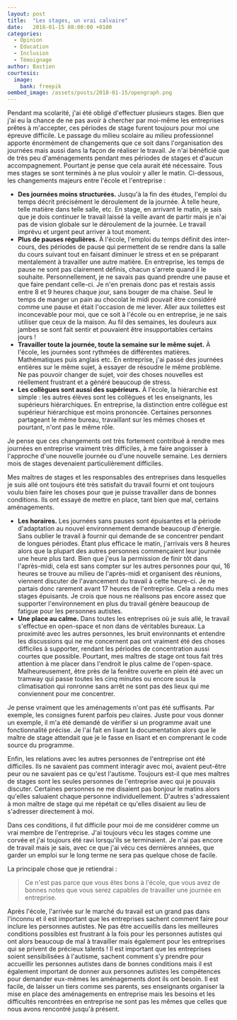 ```yaml
---
layout: post
title:  "Les stages, un vrai calvaire"
date:   2018-01-15 08:00:00 +0100
categories:
  - Opinion
  - Education
  - Inclusion
  - Témoignage
author: Bastien
courtesis:
  image:
    bank: freepik
oembed_image: /assets/posts/2018-01-15/opengraph.png
---
```


<amp-img class="left" width="700" height="350" src="/assets/posts/2018-01-15/opengraph.png" alt="School vs Company"></amp-img>


Pendant ma scolarité, j'ai été obligé d'effectuer plusieurs stages.
Bien que j'ai eu la chance de ne pas avoir à chercher par moi-même les entreprises prêtes à m'accepter, ces périodes de stage furent toujours pour moi une épreuve difficile.
Le passage du milieu scolaire au milieu professionnel apporte énormément de changements 
que ce soit dans l'organisation des journées mais aussi dans la façon de réaliser le travail.
Je n'ai bénéficié que de très peu d'aménagements pendant mes périodes de stages et d'aucun accompagnement. Pourtant je pense que cela aurait été nécessaire. Tous mes stages se sont terminés à ne plus vouloir y aller le matin.
Ci-dessous, les changements majeurs entre l'école et l'entreprise&nbsp;:

  - <strong>Des journées moins structurées.</strong> Jusqu'à la fin des études, l'emploi du temps décrit précisément le déroulement de la journée. À telle heure, telle matière dans telle salle, etc. En stage, en arrivant le matin, je sais que je dois continuer le travail laissé
la veille avant de partir mais je n'ai pas de vision globale sur le déroulement de la journée. Le travail imprévu et urgent peut arriver à tout moment.
  - <strong>Plus de pauses régulières.</strong> À l'école, l'emploi du temps définit des inter-cours, des périodes de pause qui permettent de se rendre dans la salle du cours suivant 
tout en faisant diminuer le stress et en se préparant mentalement à travailler une autre matière.
En entreprise, les temps de pause ne sont pas clairement définis, chacun s'arrete quand il le souhaite. Personnellement, je ne savais pas quand prendre une pause et que faire pendant celle-ci.
Je n'en prenais donc pas et restais assis entre 8 et 9 heures chaque jour, sans bouger de ma chaise. Seul le temps de manger un pain au chocolat le midi pouvait être considéré comme une pause et était l'occasion de me lever.
Aller aux toilettes est inconcevable pour moi, que ce soit à l'école ou en entreprise, je ne sais utiliser que ceux de la maison.
Au fil des semaines, les douleurs aux jambes se sont fait sentir et pouvaient être insupportables certains jours&nbsp;! 
  - <strong>Travailler toute la journée, toute la semaine sur le même sujet.</strong> À l'école, les journées sont rythmées de différentes matières. Mathématiques puis anglais etc.
En entreprise, j'ai passé des journées entières sur le même sujet, à essayer de résoudre le même problème. Ne pas pouvoir changer de sujet, voir des choses nouvelles est réellement frustrant et a généré beaucoup de stress.
  - <strong>Les collègues sont aussi des supérieurs.</strong> À l'école, la hiérarchie est simple&nbsp;: les autres élèves sont les collègues et les enseignants, les supérieurs hiérarchiques.
En entreprise, la distinction entre collègue est supérieur hiérarchique est moins prononcée. Certaines personnes partageant le même bureau, travaillant sur les mêmes choses et pourtant, n'ont pas le même rôle.

Je pense que ces changements ont très fortement contribué à rendre mes journées en entreprise vraiment très difficiles, à me faire angoisser à l'approche d'une nouvelle journée ou d'une nouvelle semaine.
Les derniers mois de stages devenaient particulièrement difficiles.

Mes maîtres de stages et les responsables des entreprises dans lesquelles je suis allé ont toujours été très satisfait du travail fourni et ont toujours voulu bien faire les choses pour 
que je puisse travailler dans de bonnes conditions.
Ils ont essayé de mettre en place, tant bien que mal,  certains aménagements.

  - <strong>Les horaires.</strong> Les journées sans pauses sont épuisantes et la période d'adaptation au nouvel environnement demande beaucoup d'énergie.
Sans oublier le travail à fournir qui demande de se concentrer pendant de longues périodes.
 Étant plus efficace le matin, j'arrivais vers 8 heures alors que la plupart des autres personnes commençaient leur journée une heure plus tard.
Bien que j'eus la permission de finir tôt dans l'après-midi, cela est sans compter sur les autres personnes pour qui, 16 heures se trouve au milieu de l'après-midi et organisent des réunions, viennent discuter de l'avancement du travail à cette heure-ci.
Je ne partais donc rarement avant 17 heures de l'entreprise. Cela a rendu mes stages épuisants.
Je crois que nous ne réalisons pas encore assez que supporter l'environnement en plus du travail génère beaucoup de fatigue pour les personnes autistes.
  - <strong>Une place au calme.</strong> Dans toutes les entreprises où je suis allé, le travail s'effectue en open-space et non dans de véritables bureaux. La proximité avec les autres personnes, les bruit environnants
et entendre les discussions qui ne me concernent pas ont vraiment été des choses difficiles à supporter,
rendant les périodes de concentration aussi courtes que possible.
Pourtant, mes maîtres de stage ont tous fait très attention à me placer dans l'endroit le plus calme de l'open-space. Malheureusement, être près de la fenêtre ouverte en plein été avec 
un tramway qui passe toutes les cinq minutes ou encore
sous la climatisation qui ronronne sans arrêt ne sont pas des lieux qui me conviennent pour me concentrer. 

Je pense vraiment que les aménagements n'ont pas été suffisants.
Par exemple, les consignes furent parfois peu claires. Juste pour vous donner un exemple, il m'a été demandé de vérifier si un programme avait une fonctionnalité précise. Je l'ai fait en lisant la documentation 
alors que le maître de stage attendait que je le fasse en lisant et en comprenant le code source du programme.

Enfin, les relations avec les autres personnes de l'entreprise ont été difficiles.
Ils ne savaient pas comment interagir avec moi, avaient peut-être peur ou ne savaient pas ce qu'est l'autisme.
Toujours est-il que mes maîtres de stages sont les seules personnes de l'entreprise avec qui je pouvais discuter.
Certaines personnes ne me disaient pas bonjour le matins alors qu'elles saluaient chaque personne individuellement.
D'autres s'adressaient à mon maître de stage qui me répétait ce qu'elles disaient au lieu de s'adresser directement à moi.

Dans ces conditions, il fut difficile pour moi de me considérer comme un vrai membre de l'entreprise. J'ai toujours vécu les stages comme une corvée
et j'ai toujours été ravi lorsqu'ils se terminaient.
Je n'ai pas encore de travail mais je sais, avec ce que j'ai vécu ces dernières années, que garder un emploi sur le long terme ne sera pas quelque chose de facile.

La principale chose que je retiendrai&nbsp;:

> Ce n'est pas parce que vous êtes bons à l'école, que vous avez de bonnes notes que vous serez capables de travailler une journée en entreprise.

Après l'école, l'arrivée sur le marché du travail est un grand pas dans l'inconnu et il est important que les entreprises sachent comment faire pour inclure les personnes autistes.
Ne pas être accueillis dans les meilleures conditions possibles est frustrant à la fois pour les personnes autistes qui ont alors beaucoup de mal à travailler mais également pour les entreprises qui se privent de précieux talents&nbsp;!
Il est important que les entreprises soient sensibilisées à l'autisme, sachent comment s'y prendre pour accueillir les personnes autistes dans de bonnes conditions
mais il est également important de donner aux personnes autistes les compétences pour demander eux-mêmes les aménagements dont ils ont besoin.
Il est facile, de laisser un tiers comme ses parents, ses enseignants organiser la mise en place des aménagements en entreprise mais 
les besoins et les difficultés rencontrées en entreprise ne sont pas les mêmes que celles que nous avons rencontré jusqu'à présent.


<!--
---
Comme beaucoup de personnes autistes, je n'ai pas demandé moi-même à l'entreprise les aménagements dont j'avais besoin, j'ai laissé mes parents et l'école tout organiser.
Si vous êtes un enseignant ou un parent, ne considérez pas qu'un stage est la continuité de l'école et que les aménagements en entreprise doivent être les mêmes que ceux qui ont été mis en place à l'école.
Passer de l'école au monde de l'entreprise est un énorme changement et comme dans toute période de changements, les difficultés apparaissent.
-->
